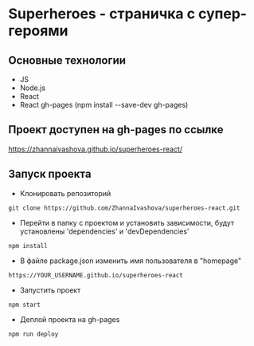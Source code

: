 # Superheroes - страничка с супер-героями

## Основные технологии

- JS
- Node.js
- React
- React gh-pages
  (npm install --save-dev gh-pages)

## Проект доступен на gh-pages по ссылке

https://zhannaivashova.github.io/superheroes-react/

## Запуск проекта

- Клонировать репозиторий

```
git clone https://github.com/ZhannaIvashova/superheroes-react.git

```

- Перейти в папку с проектом и установить зависимости,
  будут установлены 'dependencies' и 'devDependencies'

```
npm install

```

- В файле package.json изменить имя пользователя в "homepage"

```
https://YOUR_USERNAME.github.io/superheroes-react

```

- Запустить проект

```
npm start

```

- Деплой проекта на gh-pages

```
npm run deploy

```
